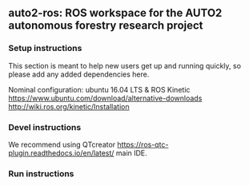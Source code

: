 
## auto2-ros: ROS workspace for the AUTO2 autonomous forestry research project

### Setup instructions
This section is meant to help new users get up and running quickly, so please add any added dependencies here.   

Nominal configuration: ubuntu 16.04 LTS & ROS Kinetic   
https://www.ubuntu.com/download/alternative-downloads   
http://wiki.ros.org/kinetic/Installation   

### Devel instructions
We recommend using QTcreator https://ros-qtc-plugin.readthedocs.io/en/latest/ main IDE.

### Run instructions
